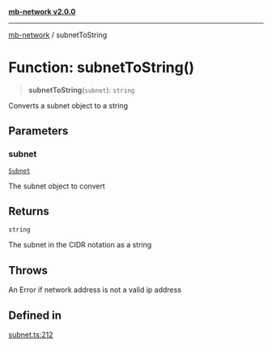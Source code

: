 [**mb-network v2.0.0**](../README.md)

***

[mb-network](../README.md) / subnetToString

# Function: subnetToString()

> **subnetToString**(`subnet`): `string`

Converts a subnet object to a string

## Parameters

### subnet

[`Subnet`](../interfaces/Subnet.md)

The subnet object to convert

## Returns

`string`

The subnet in the CIDR notation as a string

## Throws

An Error if network address is not a valid ip address

## Defined in

[subnet.ts:212](https://github.com/mbachmann97/mb-network/blob/3f249f64df357d743cd7d48be3dc86d3f3cf1f0e/src/subnet.ts#L212)
